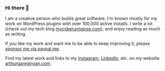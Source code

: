 ### Hi there 👋

I am a creative person who builds great software. I'm known mostly for my work on WordPress plugins with over 100,000 active installs. I write a lot (check out my tech blog [mycyberuniverse.com](https://mycyberuniverse.com/contributors/arthur-gareginyan.html)), and enjoy reading as much as writing.

If you like my work and want me to be able to keep improving it, please [sponsor me via paypal.me](https://www.paypal.me/arthurd).

Find my latest work and links to my [Instagram](https://www.instagram.com/arthur_gareginyan/), [LinkedIn](https://www.linkedin.com/in/arthurgareginyan), etc. on my website: [arthurgareginyan.com](https://arthurgareginyan.com).

<!--

**ArthurGareginyan/ArthurGareginyan** is a ✨ _special_ ✨ repository because its `README.md` (this file) appears on your GitHub profile.

Here are some ideas to get you started:

- 🔭 I’m currently working on ...
- 🌱 I’m currently learning ...
- 👯 I’m looking to collaborate on ...
- 🤔 I’m looking for help with ...
- 💬 Ask me about ...
- 📫 How to reach me: ...
- 😄 Pronouns: ...
- ⚡ Fun fact: ...
-->
